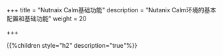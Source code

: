 +++
title = "Nutnaix Calm基础功能"
description = "Nutanix Calm环境的基本配置和基础功能"
weight = 20

+++

{{%children style="h2" description="true"%}}


